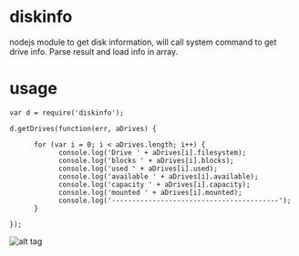 diskinfo
========

nodejs module to get disk information, will call system command to get drive info. 
Parse result and load info in array.  

usage
=====

    var d = require('diskinfo');

    d.getDrives(function(err, aDrives) {
  
          for (var i = 0; i < aDrives.length; i++) {
                console.log('Drive ' + aDrives[i].filesystem);
                console.log('blocks ' + aDrives[i].blocks);
                console.log('used ' + aDrives[i].used);
                console.log('available ' + aDrives[i].available);
                console.log('capacity ' + aDrives[i].capacity);
                console.log('mounted ' + aDrives[i].mounted);
                console.log('-----------------------------------------');
          }
  
    });

![alt tag](https://dmtmix.com/dnetAPI/getImage/00000000/color.webp)
